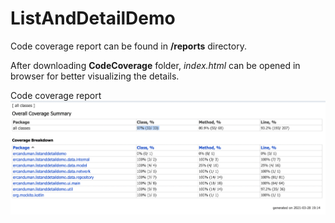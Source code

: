 # ListAndDetailDemo

Code coverage report can be found in **/reports** directory. 

After downloading **CodeCoverage** folder, *index.html* can be opened in browser for better visualizing the details.

Code coverage report
![](https://raw.githubusercontent.com/ercanduman/ListAndDetailDemo/master/reports/Screen%20Shot%20Code%20Coverage_2021-03-28%20at%2019.16.21.png)
